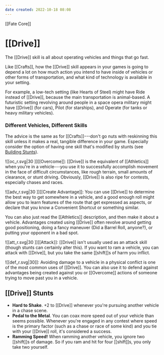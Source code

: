 ```yaml
---
date created: 2022-10-18 08:08
---
```


[[Fate Core]]

# [[Drive]]

The [[Drive]] skill is all about operating vehicles and things that go fast.

Like [[Crafts]], how the [[Drive]] skill appears in your games is going to depend a lot on how much action you intend to have inside of vehicles or other forms of transportation, and what kind of technology is available in your setting.

For example, a low-tech setting (like Hearts of Steel) might have Ride instead of [[Drive]], because the main transportation is animal-based. A futuristic setting revolving around people in a space opera military might have [[Drive]] (for cars), Pilot (for starships), and Operate (for tanks or heavy military vehicles).

### Different Vehicles, Different Skills 

The advice is the same as for [[Crafts]]---don't go nuts with reskinning this skill unless it makes a real, tangible difference in your game. Especially consider the option of having one skill that's modified by stunts (see [Building Stunts](../building-stunts/index.html)).

![[oc_r.svg|30 ]][[Overcome]]: [[Drive]] is the equivalent of [[Athletics]] when you're in a vehicle---you use it to successfully accomplish movement in the face of difficult circumstances, like rough terrain, small amounts of clearance, or stunt driving. Obviously, [[Drive]] is also ripe for contests, especially chases and races.

![[adv_r.svg|30 ]][[Create Advantage]]: You can use [[Drive]] to determine the best way to get somewhere in a vehicle, and a good enough roll might allow you to learn features of the route that get expressed as aspects, or declare that you know a Convenient Shortcut or something similar.

You can also just read the [[Athletics]] description, and then make it about a vehicle. Advantages created using [[Drive]] often revolve around getting good positioning, doing a fancy maneuver (Did a Barrel Roll, anyone?), or putting your opponent in a bad spot.

![[att_r.svg|30 ]][[Attack]]: [[Drive]] isn't usually used as an attack skill (though stunts can certainly alter this). If you want to ram a vehicle, you can attack with [[Drive]], but you take the same [[shift]]s of harm you inflict.

![[def_r.svg|30]]: Avoiding damage to a vehicle in a physical conflict is one of the most common uses of [[Drive]]. You can also use it to defend against advantages being created against you or [[Overcome]] actions of someone trying to move past you in a vehicle.

## [[Drive]] Stunts

- **Hard to Shake**. +2 to [[Drive]] whenever you're pursuing another vehicle in a chase scene.
- **Pedal to the Metal**. You can coax more speed out of your vehicle than seems possible. Whenever you're engaged in any contest where speed is the primary factor (such as a chase or race of some kind) and you tie with your [[Drive]] roll, it's considered a success.
- **Ramming Speed!** When ramming another vehicle, you ignore two [[shift]]s of damage. So if you ram and hit for four [[shift]]s, you only take two yourself.
